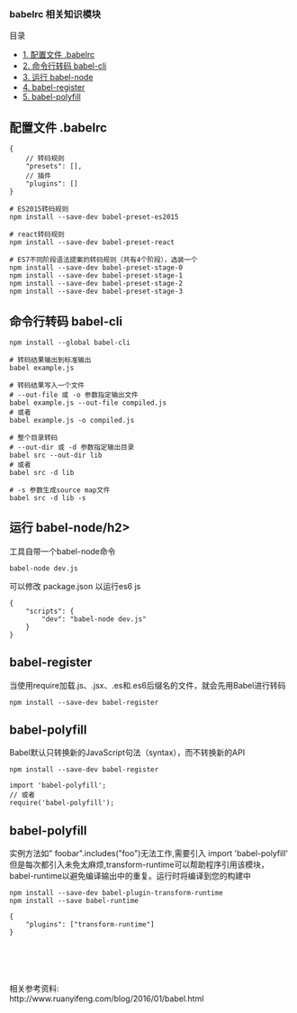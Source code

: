 ### babelrc 相关知识模块

目录
* [1. 配置文件 .babelrc ](#id1)
* [2. 命令行转码 babel-cli](#id2)
* [3. 运行 babel-node](#id3)
* [4. babel-register](#id4)
* [5. babel-polyfill ](#id5)

####  <h2 id="id1">配置文件 .babelrc </h2>
```
{
    // 转码规则
    "presets": [],
    // 插件
    "plugins": []
}
```

```
# ES2015转码规则
npm install --save-dev babel-preset-es2015

# react转码规则
npm install --save-dev babel-preset-react

# ES7不同阶段语法提案的转码规则（共有4个阶段），选装一个
npm install --save-dev babel-preset-stage-0
npm install --save-dev babel-preset-stage-1
npm install --save-dev babel-preset-stage-2
npm install --save-dev babel-preset-stage-3
```

####  <h2 id="id2">命令行转码 babel-cli</h2>
```
npm install --global babel-cli
```

```
# 转码结果输出到标准输出
babel example.js

# 转码结果写入一个文件
# --out-file 或 -o 参数指定输出文件
babel example.js --out-file compiled.js
# 或者
babel example.js -o compiled.js

# 整个目录转码
# --out-dir 或 -d 参数指定输出目录
babel src --out-dir lib
# 或者
babel src -d lib

# -s 参数生成source map文件
babel src -d lib -s
```

####  <h2 id="id3">运行 babel-node/h2>
工具自带一个babel-node命令
```
babel-node dev.js
```

可以修改 package.json 以运行es6 js
```
{
    "scripts": {
        "dev": "babel-node dev.js"
    }
}
```

#### <h2 id="id4"> babel-register </h2>
当使用require加载.js、.jsx、.es和.es6后缀名的文件，就会先用Babel进行转码

```
npm install --save-dev babel-register
```

#### <h2 id="id5"> babel-polyfill </h2>
Babel默认只转换新的JavaScript句法（syntax），而不转换新的API

```
npm install --save-dev babel-register
```

```
import 'babel-polyfill';
// 或者
require('babel-polyfill');
```

#### <h2 id="id6"> babel-polyfill </h2>
实例方法如" foobar".includes("foo")无法工作,需要引入 import 'babel-polyfill'</br>
但是每次都引入未免太麻烦,transform-runtime可以帮助程序引用该模块，</br>
babel-runtime以避免编译输出中的重复。运行时将编译到您的构建中

```
npm install --save-dev babel-plugin-transform-runtime
npm install --save babel-runtime
```

```
{
    "plugins": ["transform-runtime"]
}
```

</br>
</br>
</br>
</br>
相关参考资料:</br>
http://www.ruanyifeng.com/blog/2016/01/babel.html